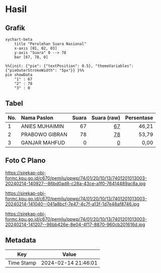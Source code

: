# Hasil

## Grafik

```mermaid
xychart-beta
    title "Perolehan Suara Nasional"
    x-axis [01, 02, 03]
    y-axis "Suara" 0 --> 78
    bar [67, 78, 0]
```

```mermaid
%%{init: {"pie": {"textPosition": 0.5}, "themeVariables": {"pieOuterStrokeWidth": "5px"}} }%%
pie showData
    "1" : 67
    "2" : 78
    "3" : 0
```

## Tabel

| No. | Nama Paslon    | Suara | Suara (raw) | Persentase |
|:--- |:-------------- | -----:| -----------:| ----------:|
| 1   | ANIES MUHAIMIN | 67    | [67][p-1]   | 46,21      |
| 2   | PRABOWO GIBRAN | 78    | [78][p-2]   | 53,79      |
| 3   | GANJAR MAHFUD  | 0     | [0][p-3]    | 0,00       |


[p-1]: https://github.com/gigit-pemilu/pemilu-2024/blob/main/pilpres/hitung-suara/sub/74-sulawesi-tenggara/sub/01-kolaka/sub/20-samaturu/sub/1013-tonganapo/sub/003-tps/sub/paslon-1.txt
[p-2]: https://github.com/gigit-pemilu/pemilu-2024/blob/main/pilpres/hitung-suara/sub/74-sulawesi-tenggara/sub/01-kolaka/sub/20-samaturu/sub/1013-tonganapo/sub/003-tps/sub/paslon-2.txt
[p-3]: https://github.com/gigit-pemilu/pemilu-2024/blob/main/pilpres/hitung-suara/sub/74-sulawesi-tenggara/sub/01-kolaka/sub/20-samaturu/sub/1013-tonganapo/sub/003-tps/sub/paslon-3.txt

## Foto C Plano

https://sirekap-obj-formc.kpu.go.id/c670/pemilu/ppwp/74/01/20/10/13/7401201013003-20240214-140927--86bd0ad8-c28a-43ce-a1f0-76414489ac8a.jpg

https://sirekap-obj-formc.kpu.go.id/c670/pemilu/ppwp/74/01/20/10/13/7401201013003-20240214-141040--041a8bcf-7e47-4c7f-a13f-1d7e48af8746.jpg

https://sirekap-obj-formc.kpu.go.id/c670/pemilu/ppwp/74/01/20/10/13/7401201013003-20240214-141207--96bb426e-8e04-4f17-8870-960cb201616d.jpg


## Metadata

| Key        | Value               |
| ---------- | ------------------- |
| Time Stamp | 2024-02-14 21:46:01 |



